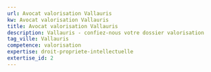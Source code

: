 ```yaml
---
url: Avocat valorisation Vallauris
kw: Avocat valorisation Vallauris
title: Avocat valorisation Vallauris
description: Vallauris - confiez-nous votre dossier valorisation
tag_ville: Vallauris
competence: valorisation
expertise: droit-propriete-intellectuelle
extertise_id: 2
---
```

